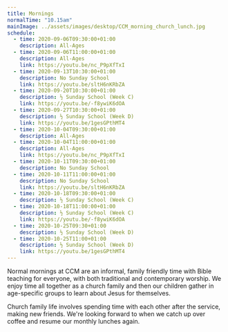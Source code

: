 ```yaml
---
title: Mornings
normalTime: "10.15am"
mainImage: ../assets/images/desktop/CCM_morning_church_lunch.jpg
schedule:
  - time: 2020-09-06T09:30:00+01:00
    description: All-Ages
  - time: 2020-09-06T11:00:00+01:00
    description: All-Ages
    link: https://youtu.be/nc_P9pXfTxI    
  - time: 2020-09-13T10:30:00+01:00
    description: No Sunday School
    link: https://youtu.be/sltH6nKRbZA
  - time: 2020-09-20T10:30:00+01:00
    description: ½ Sunday School (Week C)
    link: https://youtu.be/-f8ywiK6dOA
  - time: 2020-09-27T10:30:00+01:00
    description: ½ Sunday School (Week D)
    link: https://youtu.be/1gesGPthMT4
  - time: 2020-10-04T09:30:00+01:00
    description: All-Ages
  - time: 2020-10-04T11:00:00+01:00
    description: All-Ages
    link: https://youtu.be/nc_P9pXfTxI    
  - time: 2020-10-11T09:30:00+01:00
    description: No Sunday School
  - time: 2020-10-11T11:00:00+01:00
    description: No Sunday School
    link: https://youtu.be/sltH6nKRbZA
  - time: 2020-10-18T09:30:00+01:00
    description: ½ Sunday School (Week C)
  - time: 2020-10-18T11:00:00+01:00
    description: ½ Sunday School (Week C)
    link: https://youtu.be/-f8ywiK6dOA  
  - time: 2020-10-25T09:30+01:00
    description: ½ Sunday School (Week D)
  - time: 2020-10-25T11:00+01:00
    description: ½ Sunday School (Week D)
    link: https://youtu.be/1gesGPthMT4
---
```

Normal mornings at CCM are an informal, family friendly time with Bible teaching for everyone, with both traditional and contemporary worship. We enjoy time all together as a church family and then our children gather in age-specific groups to learn about Jesus for themselves.

Church family life involves spending time with each other after the service, making new friends. We're looking forward to when we catch up over coffee and resume our monthly lunches again.
